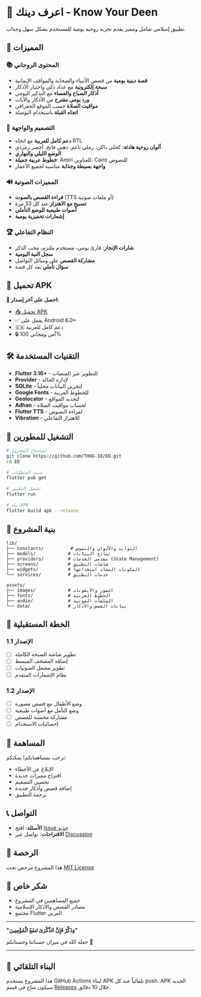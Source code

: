 # 📖 اعرف دينك - Know Your Deen

تطبيق إسلامي شامل ومميز يقدم تجربة روحية يومية للمستخدم بشكل سهل وجذاب.

## 🌟 المميزات

### 📚 المحتوى الروحاني
- **قصة دينية يومية** من قصص الأنبياء والصحابة والمواقف الإيمانية
- **سبحة إلكترونية** مع عداد ذكي واختيار الأذكار
- **أذكار الصباح والمساء** مع التذكير اليومي
- **ورد يومي مقترح** من الأذكار والآيات
- **مواقيت الصلاة** حسب الموقع الجغرافي
- **اتجاه القبلة** باستخدام البوصلة

### 🎨 التصميم والواجهة
- **دعم كامل للعربية** مع اتجاه RTL
- **ألوان روحية هادئة**: كحلي داكن، رملي ناعم، ذهبي فاتح، أخضر زمردي
- **الوضع الليلي والنهاري**
- **خطوط عربية جميلة**: Amiri للعناوين، Cairo للنصوص
- **واجهة بسيطة وجذابة** مناسبة لجميع الأعمار

### 🔊 المميزات الصوتية
- **قراءة القصص بالصوت** (TTS أو ملفات صوتية)
- **تسبيح مع الاهتزاز** عند كل 33 مرة
- **أصوات طبيعية للوضع التأملي**
- **إشعارات تحفيزية يومية**

### 🏆 النظام التفاعلي
- **شارات الإنجاز**: قارئ يومي، مستخدم ملتزم، محب الذكر
- **سجل النية اليومية**
- **مشاركة القصص** على وسائل التواصل
- **سؤال تأملي** بعد كل قصة

## 📱 تحميل APK

**🚀 احصل على آخر إصدار:**
- [📥 تحميل APK](https://github.com/THUG-I8/ED/releases/latest)
- ✅ يعمل على Android 6.0+ 
- 🇸🇦 دعم كامل للعربية
- 🔒 آمن ومجاني 100%

## 🛠️ التقنيات المستخدمة

- **Flutter 3.16+** - للتطوير عبر المنصات
- **Provider** - لإدارة الحالة
- **SQLite** - لتخزين البيانات محلياً
- **Google Fonts** - للخطوط العربية
- **Geolocator** - لتحديد المواقع
- **Adhan** - لحساب مواقيت الصلاة
- **Flutter TTS** - لقراءة النصوص
- **Vibration** - للاهتزاز التفاعلي

## 🚀 التشغيل للمطورين

```bash
# استنساخ المشروع
git clone https://github.com/THUG-I8/ED.git
cd ED

# تثبيت المتطلبات
flutter pub get

# تشغيل التطبيق
flutter run

# بناء APK
flutter build apk --release
```

## 📂 بنية المشروع

```
lib/
├── constants/          # الثوابت والألوان والنصوص
├── models/            # نماذج البيانات
├── providers/         # مقدمي الخدمات (State Management)
├── screens/           # شاشات التطبيق
├── widgets/           # المكونات المعاد استخدامها
└── services/          # خدمات التطبيق

assets/
├── images/            # الصور والأيقونات
├── fonts/             # الخطوط العربية
├── audio/             # الملفات الصوتية
└── data/              # بيانات القصص والأذكار
```

## 🎯 الخطة المستقبلية

### الإصدار 1.1
- [ ] تطوير شاشة السبحة الكاملة
- [ ] إضافة المصحف المبسط
- [ ] تطوير مشغل الصوتيات
- [ ] نظام الإشعارات المتقدم

### الإصدار 1.2
- [ ] وضع الأطفال مع قصص مصورة
- [ ] وضع التأمل مع أصوات طبيعية
- [ ] مشاركة محسنة للقصص
- [ ] إحصائيات الاستخدام

## 🤝 المساهمة

نرحب بمساهماتكم! يمكنكم:
- الإبلاغ عن الأخطاء
- اقتراح مميزات جديدة  
- تحسين التصميم
- إضافة قصص وأذكار جديدة
- ترجمة التطبيق

## 📞 التواصل

- **الأسئلة**: افتح [Issue جديد](https://github.com/THUG-I8/ED/issues)
- **الاقتراحات**: تواصل عبر [Discussion](https://github.com/THUG-I8/ED/discussions)

## 📄 الرخصة

هذا المشروع مرخص تحت [MIT License](LICENSE)

## 🙏 شكر خاص

- جميع المساهمين في المشروع
- مصادر القصص والأذكار الإسلامية
- مجتمع Flutter العربي

---

**"وَذَكِّرْ فَإِنَّ الذِّكْرَىٰ تَنفَعُ الْمُؤْمِنِينَ"**

جعله الله في ميزان حسناتنا وحسناتكم 🤲

---

## 🔧 البناء التلقائي

هذا المشروع يستخدم GitHub Actions لبناء APK تلقائياً عند كل push. 
APK الجديد سيكون متاح في قسم [Releases](https://github.com/THUG-I8/ED/releases) خلال 10 دقائق.